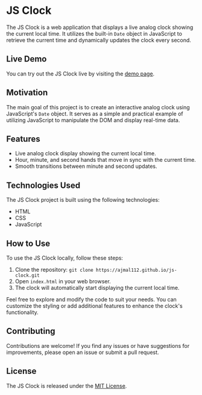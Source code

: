 # JS Clock

The JS Clock is a web application that displays a live analog clock showing the current local time. It utilizes the built-in `Date` object in JavaScript to retrieve the current time and dynamically updates the clock every second.

## Live Demo

You can try out the JS Clock live by visiting the [demo page](https://ajmal112.github.io/js-clock/).

## Motivation

The main goal of this project is to create an interactive analog clock using JavaScript's `Date` object. It serves as a simple and practical example of utilizing JavaScript to manipulate the DOM and display real-time data.

## Features

- Live analog clock display showing the current local time.
- Hour, minute, and second hands that move in sync with the current time.
- Smooth transitions between minute and second updates.

## Technologies Used

The JS Clock project is built using the following technologies:

- HTML
- CSS
- JavaScript

## How to Use

To use the JS Clock locally, follow these steps:

1. Clone the repository: `git clone https://ajmal112.github.io/js-clock.git`
2. Open `index.html` in your web browser.
3. The clock will automatically start displaying the current local time.

Feel free to explore and modify the code to suit your needs. You can customize the styling or add additional features to enhance the clock's functionality.

## Contributing

Contributions are welcome! If you find any issues or have suggestions for improvements, please open an issue or submit a pull request.

## License

The JS Clock is released under the [MIT License](https://opensource.org/licenses/MIT).
